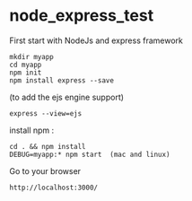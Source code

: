 # node_express_test
First start with NodeJs and express framework
```
mkdir myapp
cd myapp
npm init
npm install express --save
```
(to add the ejs engine support)
```
express --view=ejs
```
install npm :
```
cd . && npm install
DEBUG=myapp:* npm start  (mac and linux)
```

Go to your browser 
```
http://localhost:3000/
```
